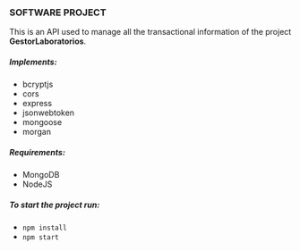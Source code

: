 ### **SOFTWARE PROJECT**
This is an API used to manage all the transactional information of the project **GestorLaboratorios**.

##### Implements: 
- bcryptjs
- cors
- express
- jsonwebtoken
- mongoose
- morgan


##### Requirements:
- MongoDB
- NodeJS

##### To start the project run:
- `npm install`
- `npm start`
